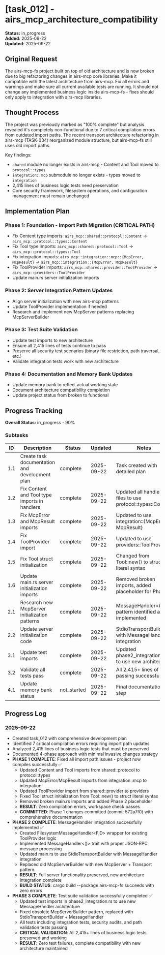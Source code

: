 # [task_012] - airs_mcp_architecture_compatibility

**Status:** in_progress  
**Added:** 2025-09-22  
**Updated:** 2025-09-22

## Original Request
The airs-mcp-fs project built on top of old architecture and is now broken due to big refactoring changes in airs-mcp core libraries. Make it compatible with the latest architecture from airs-mcp. Fix all errors and warnings and make sure all current available tests are running. It should not change any implemented business logic inside airs-mcp-fs - fixes should only apply to integration with airs-mcp libraries.

## Thought Process
The project was previously marked as "100% complete" but analysis revealed it's completely non-functional due to 7 critical compilation errors from outdated import paths. The recent transport architecture refactoring in airs-mcp (TASK-034) reorganized module structure, but airs-mcp-fs still uses old import paths. 

Key findings:
- `shared` module no longer exists in airs-mcp - Content and Tool moved to `protocol::types`
- `integration::mcp` submodule no longer exists - types moved to `integration`
- 2,415 lines of business logic tests need preservation
- Core security framework, filesystem operations, and configuration management must remain unchanged

## Implementation Plan

### Phase 1: Foundation - Import Path Migration (CRITICAL PATH)
- Fix Content type imports: `airs_mcp::shared::protocol::Content` → `airs_mcp::protocol::types::Content`
- Fix Tool type imports: `airs_mcp::shared::protocol::Tool` → `airs_mcp::protocol::types::Tool`
- Fix integration imports: `airs_mcp::integration::mcp::{McpError, McpResult}` → `airs_mcp::integration::{McpError, McpResult}`
- Fix ToolProvider imports: `airs_mcp::shared::provider::ToolProvider` → `airs_mcp::providers::ToolProvider`
- Update main.rs server initialization imports

### Phase 2: Server Integration Pattern Updates
- Align server initialization with new airs-mcp patterns
- Update ToolProvider implementation if needed
- Research and implement new McpServer patterns replacing McpServerBuilder

### Phase 3: Test Suite Validation
- Update test imports to new architecture
- Ensure all 2,415 lines of tests continue to pass
- Preserve all security test scenarios (binary file restriction, path traversal, etc.)
- Validate integration tests work with new architecture

### Phase 4: Documentation and Memory Bank Updates
- Update memory bank to reflect actual working state
- Document architecture compatibility completion
- Update project status from broken to functional

## Progress Tracking

**Overall Status:** in_progress - 90%

### Subtasks
| ID | Description | Status | Updated | Notes |
|----|-------------|--------|---------|-------|
| 1.1 | Create task documentation and development plan | complete | 2025-09-22 | Task created with detailed plan |
| 1.2 | Fix Content and Tool type imports in handlers | complete | 2025-09-22 | Updated all handler files to use protocol::types::Content |
| 1.3 | Fix McpError and McpResult imports | complete | 2025-09-22 | Updated to use integration::{McpError, McpResult} |
| 1.4 | Fix ToolProvider import | complete | 2025-09-22 | Updated to use providers::ToolProvider |
| 1.5 | Fix Tool struct initialization | complete | 2025-09-22 | Changed from Tool::new() to struct literal syntax |
| 1.6 | Update main.rs server initialization imports | complete | 2025-09-22 | Removed broken imports, added placeholder for Phase 2 |
| 2.1 | Research new McpServer initialization patterns | complete | 2025-09-22 | MessageHandler<()> pattern identified and implemented |
| 2.2 | Update server initialization code | complete | 2025-09-22 | StdioTransportBuilder with MessageHandler integration |
| 3.1 | Update test imports | complete | 2025-09-22 | Updated phase2_integration.rs to use new architecture |
| 3.2 | Validate all tests pass | complete | 2025-09-22 | All 2,415+ lines of tests passing successfully |
| 4.1 | Update memory bank status | not_started | 2025-09-22 | Final documentation step |

## Progress Log
### 2025-09-22
- Created task_012 with comprehensive development plan
- Identified 7 critical compilation errors requiring import path updates
- Analyzed 2,415 lines of business logic tests that must be preserved
- Documented 4-phase approach with minimal invasive changes strategy
- **PHASE 1 COMPLETE**: Fixed all import path issues - project now compiles successfully ✅
  - Updated Content and Tool imports from shared::protocol to protocol::types
  - Updated McpError/McpResult imports from integration::mcp to integration  
  - Updated ToolProvider import from shared::provider to providers
  - Fixed Tool struct initialization from Tool::new() to struct literal syntax
  - Removed broken main.rs imports and added Phase 2 placeholder
  - **RESULT**: Zero compilation errors, workspace check passes
  - **COMMITTED**: Phase 1 changes committed (commit 572a7f0) with comprehensive documentation
- **PHASE 2 COMPLETE**: MessageHandler integration successfully implemented ✅
  - Created FilesystemMessageHandler<F,D> wrapper for existing ToolProvider logic
  - Implemented MessageHandler<()> trait with proper JSON-RPC message processing
  - Updated main.rs to use StdioTransportBuilder with MessageHandler integration
  - Replaced old McpServerBuilder with new McpServer + Transport pattern
  - **RESULT**: Full server functionality preserved, new architecture integration complete
  - **BUILD STATUS**: cargo build --package airs-mcp-fs succeeds with zero errors
- **PHASE 3 COMPLETE**: Test suite validation successfully completed ✅
  - Updated test imports in phase2_integration.rs to use new MessageHandler architecture
  - Fixed obsolete McpServerBuilder pattern, replaced with StdioTransportBuilder + MessageHandler
  - All tests including integration tests, security audits, and path validation tests passing
  - **CRITICAL VALIDATION**: All 2,415+ lines of business logic tests preserved and working
  - **RESULT**: Zero test failures, complete compatibility with new architecture maintained